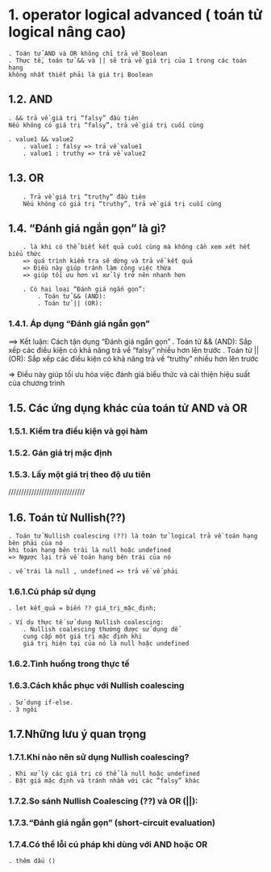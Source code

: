 # 1. operator logical advanced ( toán tử logical nâng cao)

    . Toán tử AND và OR không chỉ trả về Boolean
    . Thực tế, toán tử && và || sẽ trả về giá trị của 1 trong các toán hạng
    không nhất thiết phải là giá trị Boolean

## 1.2. AND

    . && trả về giá trị “falsy” đầu tiên
    Nếu không có giá trị “falsy”, trả về giá trị cuối cùng

    . value1 && value2
        . value1 : falsy => trả về value1
        . value1 : truthy => trả về value2

## 1.3. OR

        . Trả về giá trị “truthy” đầu tiên
        Nếu không có giá trị “truthy”, trả về giá trị cuối cùng

## 1.4. “Đánh giá ngắn gọn” là gì?

        . là khi có thể biết kết quả cuối cùng mà không cần xem xét hết biểu thức
        => quá trình kiểm tra sẽ dừng và trả về kết quả
        => Điều này giúp tránh làm công việc thừa
        => giúp tối ưu hơn vì xử lý trở nên nhanh hơn

        . Có hai loại “Đánh giá ngắn gọn”:
            . Toán tử && (AND):
            . Toán tử || (OR):

### 1.4.1. Áp dụng “Đánh giá ngắn gọn”

==> Kết luận: Cách tận dụng “Đánh giá ngắn gọn”
. Toán tử && (AND): Sắp xếp các điều kiện có khả năng trả về “falsy” nhiều hơn lên trước
. Toán tử || (OR): Sắp xếp các điều kiện có khả năng trả về “truthy” nhiều hơn lên trước

=> Điều này giúp tối ưu hóa việc đánh giá biểu thức và cải thiện hiệu suất của chương trình

## 1.5. Các ứng dụng khác của toán tử AND và OR

### 1.5.1. Kiểm tra điều kiện và gọi hàm

### 1.5.2. Gán giá trị mặc định

### 1.5.3. Lấy một giá trị theo độ ưu tiên

//////////////////////////////

## 1.6. Toán tử Nullish(??)

    . Toán tử Nullish coalescing (??) là toán tử logical trả về toán hạng bên phải của nó
    khi toán hạng bên trái là null hoặc undefined
    => Ngược lại trả về toán hạng bên trái của nó

    . vế trái là null , undefined => trả về vế phải

### 1.6.1.Cú pháp sử dụng

    . let kết_quả = biến ?? giá_trị_mặc_định;

    . Ví dụ thực tế sử dụng Nullish coalescing:
        . Nullish coalescing thường được sử dụng để
        cung cấp một giá trị mặc định khi
        giá trị hiện tại của nó là null hoặc undefined

### 1.6.2.Tình huống trong thực tế

### 1.6.3.Cách khắc phục với Nullish coalescing

    . Sử dụng if-else.
    . 3 ngôi

## 1.7.Những lưu ý quan trọng

### 1.7.1.Khi nào nên sử dụng Nullish coalescing?

    . Khi xử lý các giá trị có thể là null hoặc undefined
    . Đặt giá mặc định và tránh nhầm với các “falsy” khác

### 1.7.2.So sánh Nullish Coalescing (??) và OR (||):

### 1.7.3.“Đánh giá ngắn gọn” (short-circuit evaluation)

### 1.7.4.Có thể lỗi cú pháp khi dùng với AND hoặc OR

    . thêm dấu ()
